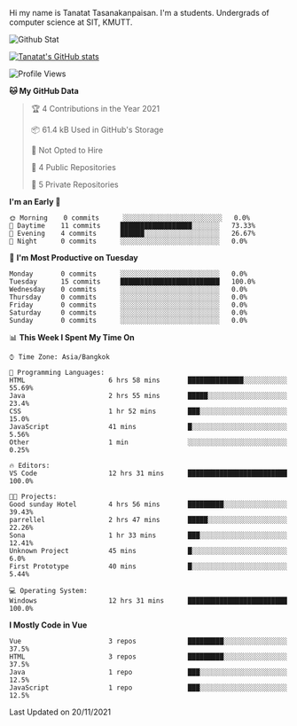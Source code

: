 Hi my name is Tanatat Tasanakanpaisan. I'm a students. Undergrads of computer science at SIT, KMUTT.

![Github Stat](https://github-profile-summary-cards.vercel.app/api/cards/profile-details?username=LilUzii-69&theme=dracula)

[![Tanatat's GitHub stats](https://github-readme-stats.vercel.app/api?username=LilUzii-69&show_icons=true&theme=radical)](https://github.com/anuraghazra/github-readme-stats)

<!--START_SECTION:waka-->
![Profile Views](http://img.shields.io/badge/Profile%20Views-47-blue)

**🐱 My GitHub Data** 

> 🏆 4 Contributions in the Year 2021
 > 
> 📦 61.4 kB Used in GitHub's Storage 
 > 
> 🚫 Not Opted to Hire
 > 
> 📜 4 Public Repositories 
 > 
> 🔑 5 Private Repositories  
 > 
**I'm an Early 🐤** 

```text
🌞 Morning    0 commits      ░░░░░░░░░░░░░░░░░░░░░░░░░   0.0% 
🌆 Daytime    11 commits     ██████████████████░░░░░░░   73.33% 
🌃 Evening    4 commits      ██████░░░░░░░░░░░░░░░░░░░   26.67% 
🌙 Night      0 commits      ░░░░░░░░░░░░░░░░░░░░░░░░░   0.0%

```
📅 **I'm Most Productive on Tuesday** 

```text
Monday       0 commits      ░░░░░░░░░░░░░░░░░░░░░░░░░   0.0% 
Tuesday      15 commits     █████████████████████████   100.0% 
Wednesday    0 commits      ░░░░░░░░░░░░░░░░░░░░░░░░░   0.0% 
Thursday     0 commits      ░░░░░░░░░░░░░░░░░░░░░░░░░   0.0% 
Friday       0 commits      ░░░░░░░░░░░░░░░░░░░░░░░░░   0.0% 
Saturday     0 commits      ░░░░░░░░░░░░░░░░░░░░░░░░░   0.0% 
Sunday       0 commits      ░░░░░░░░░░░░░░░░░░░░░░░░░   0.0%

```


📊 **This Week I Spent My Time On** 

```text
⌚︎ Time Zone: Asia/Bangkok

💬 Programming Languages: 
HTML                     6 hrs 58 mins       ██████████████░░░░░░░░░░░   55.69% 
Java                     2 hrs 55 mins       █████░░░░░░░░░░░░░░░░░░░░   23.4% 
CSS                      1 hr 52 mins        ███░░░░░░░░░░░░░░░░░░░░░░   15.0% 
JavaScript               41 mins             █░░░░░░░░░░░░░░░░░░░░░░░░   5.56% 
Other                    1 min               ░░░░░░░░░░░░░░░░░░░░░░░░░   0.25%

🔥 Editors: 
VS Code                  12 hrs 31 mins      █████████████████████████   100.0%

🐱‍💻 Projects: 
Good sunday Hotel        4 hrs 56 mins       █████████░░░░░░░░░░░░░░░░   39.43% 
parrellel                2 hrs 47 mins       █████░░░░░░░░░░░░░░░░░░░░   22.26% 
Sona                     1 hr 33 mins        ███░░░░░░░░░░░░░░░░░░░░░░   12.41% 
Unknown Project          45 mins             █░░░░░░░░░░░░░░░░░░░░░░░░   6.0% 
First Prototype          40 mins             █░░░░░░░░░░░░░░░░░░░░░░░░   5.44%

💻 Operating System: 
Windows                  12 hrs 31 mins      █████████████████████████   100.0%

```

**I Mostly Code in Vue** 

```text
Vue                      3 repos             █████████░░░░░░░░░░░░░░░░   37.5% 
HTML                     3 repos             █████████░░░░░░░░░░░░░░░░   37.5% 
Java                     1 repo              ███░░░░░░░░░░░░░░░░░░░░░░   12.5% 
JavaScript               1 repo              ███░░░░░░░░░░░░░░░░░░░░░░   12.5%

```



 Last Updated on 20/11/2021
<!--END_SECTION:waka-->